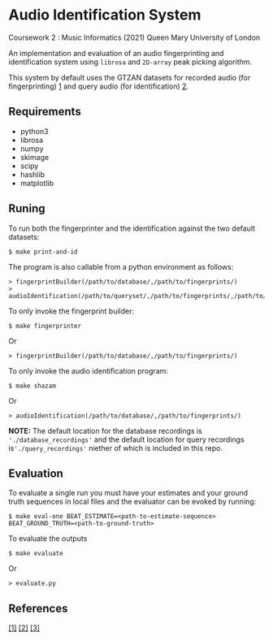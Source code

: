 # Audio Identification System

Coursework 2 : Music Informatics (2021) Queen Mary University of London

An implementation and evaluation of an audio fingerprinting and identification system using `librosa` and `2D-array` peak picking algorithm.

This system by default uses the GTZAN datasets for recorded audio (for fingerprinting) [1](https://collect.qmul.ac.uk/down?t=R8SDLMOKUOSCD2VB/6P63FFT4AN0581R7V49FJKO) and query audio (for identification) [2](https://collect.qmul.ac.uk/down?t=450TPH3RDUJNA920/6P4TNTJT7GSTR7NUC226IJ8). 

## Requirements
* python3
* librosa
* numpy
* skimage
* scipy
* hashlib
* matplotlib

## Runing 

To run both the fingerprinter and the identification against the two default datasets:
```
$ make print-and-id
```
The program is also callable from a python environment as follows:
```
> fingerprintBuilder(/path/to/database/,/path/to/fingerprints/)
> audioIdentification(/path/to/queryset/,/path/to/fingerprints/,/path/to/output.txt)
```

To only invoke the fingerprint builder:
```
$ make fingerprinter
```
Or
```
> fingerprintBuilder(/path/to/database/,/path/to/fingerprints/)
```

To only invoke the audio identification program:
```
$ make shazam
```
Or
```
> audioIdentification(/path/to/database/,/path/to/fingerprints/)
```

**NOTE:** The default location for the database recordings is `'./database_recordings'` and the default location for query recordings is`'./query_recordings'` niether of which is included in this repo.

## Evaluation

To evaluate a single run you must have your estimates and your ground truth sequences in local files and the evaluator can be evoked by running:

```
$ make eval-one BEAT_ESTIMATE=<path-to-estimate-sequence> BEAT_GROUND_TRUTH=<path-to-ground-truth>   
```

To evaluate the outputs

```
$ make evaluate
```
Or
```
> evaluate.py
```

## References
[[1]](https://qmplus.qmul.ac.uk/pluginfile.php/2609830/mod_resource/content/4/09-audio-identification.pdf) [[2]](https://stackoverflow.com/questions/3684484/peak-detection-in-a-2d-array) [[3]](https://willdrevo.com/fingerprinting-and-audio-recognition-with-python/)
